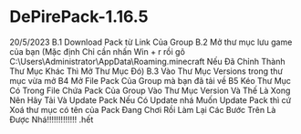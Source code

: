 # DePirePack-1.16.5
20/5/2023
B.1 Download Pack từ Link Của Group
B.2 Mở thư mục lưu game của bạn
(Mặc định Chỉ cần nhấn Win + r rồi gõ C:\Users\Administrator\AppData\Roaming\.minecraft
Nếu Đã Chỉnh Thành Thư Mục Khác Thì Mở Thư Mục Đó) 
B.3 Vào Thư Mục Versions trong thư mục vừa mở
B4 Mở File Pack Của Group mà bạn đã tải về 
B5 Kéo Thư Mục Có Trong File Chứa Pack Của Group Vào Thư Mục Version
Và Thế Là Xong
Nên Hãy Tải Và Update Pack Nếu Có Update nhá 
Muốn Update Pack thì cứ Xoá thư mục có tên của Pack Đang Chơi Rồi Làm Lại Các Bước Trên Là Được Nhá!!!!!!!!!!!!!
.hết

